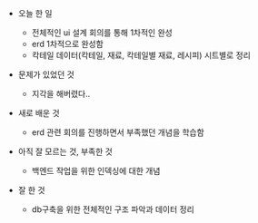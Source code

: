 - 오늘 한 일
    - 전체적인 ui 설계 회의를 통해 1차적인 완성
    - erd 1차적으로 완성함
    - 칵테일 데이터(칵테일, 재료, 칵테일별 재료, 레시피) 시트별로 정리

- 문제가 있었던 것
    - 지각을 해버렸다..

- 새로 배운 것
    - erd 관련 회의를 진행하면서 부족했던 개념을 학습함

- 아직 잘 모르는 것, 부족한 것
    - 백엔드 작업을 위한 인덱싱에 대한 개념

- 잘 한 것
    - db구축을 위한 전체적인 구조 파악과 데이터 정리
